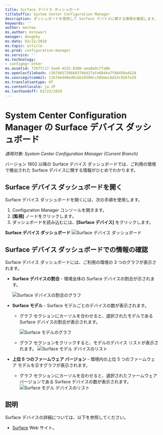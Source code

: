 ```yaml
---
title: Surface デバイス ダッシュボード
titleSuffix: System Center Configuration Manager
description: ダッシュボードを使用して Surface デバイスに関する情報を確認します。
keywords: ''
author: mestew
ms.author: mstewart
manager: dougeby
ms.date: 03/22/2018
ms.topic: article
ms.prod: configuration-manager
ms.service: ''
ms.technology:
- configmgr-other
ms.assetid: 7397fc17-3ae8-4525-8386-aea8a9cffa06
ms.openlocfilehash: c39798573966037b6d27afe6844a7f88450a4528
ms.sourcegitcommit: 11bf4ed40ed0cbb10500cc58bbecbd23c92bfe20
ms.translationtype: HT
ms.contentlocale: ja-JP
ms.lasthandoff: 03/23/2018
---
```

# <a name="surface-device-dashboard-in-system-center-configuration-manager"></a>System Center Configuration Manager の Surface デバイス ダッシュボード

*適用対象: System Center Configuration Manager (Current Branch)*

バージョン 1802 以降の Surface デバイス ダッシュボードでは、ご利用の環境で検出された Surface デバイスに関する情報がひとめでわかります。 <!--1355788-->

## <a name="open-the-surface-device-dashboard"></a>Surface デバイス ダッシュボードを開く

Surface デバイス ダッシュボードを開くには、次の手順を使用します。 

1. Configuration Manager コンソールを開きます。 
2. **[監視]** ノードをクリックします。 
3. ダッシュボードを読み込むには、**[Surface デバイス]** をクリックします。

**Surface デバイス ダッシュボード**
![Surface デバイス ダッシュボード](media\Surface-device-dashboard.PNG)



## <a name="reviewing-information-in-the-surface-device-dashboard"></a>Surface デバイス ダッシュボードでの情報の確認

Surface デバイス ダッシュボードには、ご利用の環境の 3 つのグラフが表示されます。 

- **Surface デバイスの割合** - 環境全体の Surface デバイスの割合が示されます。

    ![Surface デバイスの割合のグラフ](media\Percent-Surface-Devices.PNG)
- **Surface モデル** - Surface モデルごとのデバイスの数が表示されます。 
    - グラフ セクションにカーソルを合わせると、選択されたモデルである Surface デバイスの割合が表示されます。 

         ![Surface モデルのグラフ](media\Surface-Models-Hover.PNG)
    - グラフ セクションをクリックすると、モデルのデバイス リストが表示されます。 
        ![Surface モデル デバイスのリスト](media\Surface-Model-Device-List.PNG)

- **上位 5 つのファームウェア バージョン** - 環境内の上位 5 つのファームウェア モデルを示すグラフが表示されます。 
    - グラフ セクションにカーソルを合わせると、選択されたファームウェア バージョンである Surface デバイスの数が表示されます。 
       ![Surface モデル デバイスのリスト](media\Surface-Firmware-Hover.PNG)


## <a name="more-information"></a>説明

Surface デバイスの詳細については、以下を参照してください。
 - [Surface]( https://go.microsoft.com/fwlink/?linkid=861998) Web サイト。
    




